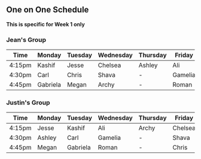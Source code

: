## One on One Schedule
**This is specific for Week 1 only**

### Jean's Group
Time  | Monday | Tuesday | Wednesday | Thursday | Friday    |
----  | ------ | ------- | --------- | -------- | --------- |
4:15pm  |   Kashif     | Jesse  |  Chelsea         | Ashley    | Ali 
4:30pm  |   Carl  | Chris  |    Shava       | - | Gamelia
4:45pm  |  Gabriela  | Megan  |     Archy      | - | Roman


### Justin's Group
Time  | Monday | Tuesday | Wednesday | Thursday | Friday    |
----  | ------ | ------- | --------- | -------- | --------- |
4:15pm  |   Jesse     | Kashif    |  Ali         | Archy    | Chelsea
4:30pm  |   Ashley  | Carl  |    Gamelia      | - | Shava
4:45pm  |  Megan  | Gabriela  |     Roman     | - | Chris
